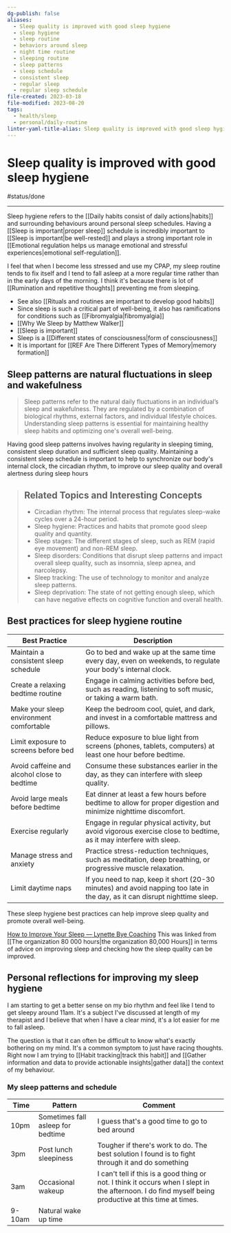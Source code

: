 ```yaml
---
dg-publish: false
aliases:
  - Sleep quality is improved with good sleep hygiene
  - sleep hygiene
  - sleep routine
  - behaviors around sleep
  - night time routine
  - sleeping routine
  - sleep patterns
  - sleep schedule
  - consistent sleep
  - regular sleep
  - regular sleep schedule
file-created: 2023-03-18
file-modified: 2023-08-20
tags:
  - health/sleep
  - personal/daily-routine
linter-yaml-title-alias: Sleep quality is improved with good sleep hygiene
---
```


# Sleep quality is improved with good sleep hygiene

#status/done

---

Sleep hygiene refers to the [[Daily habits consist of daily actions|habits]] and surrounding behaviours around personal sleep schedules. Having a [[Sleep is important|proper sleep]] schedule is incredibly important to [[Sleep is important|be well-rested]] and plays a strong important role in [[Emotional regulation helps us manage emotional and stressful experiences|emotional self-regulation]].

I feel that when I become less stressed and use my CPAP, my sleep routine tends to fix itself and I tend to fall asleep at a more regular time rather than in the early days of the morning. I think it's because there is lot of [[Rumination and repetitive thoughts]] preventing me from sleeping.

- See also [[Rituals and routines are important to develop good habits]]
- Since sleep is such a critical part of well-being, it also has ramifications for conditions such as [[Fibromyalgia|fibromyalgia]]
- [[Why We Sleep by Matthew Walker]]
- [[Sleep is important]]
- Sleep is a [[Different states of consciousness|form of consciousness]]
- It is important for [[REF Are There Different Types of Memory|memory formation]]

## Sleep patterns are natural fluctuations in sleep and wakefulness

> Sleep patterns refer to the natural daily fluctuations in an individual’s sleep and wakefulness. They are regulated by a combination of biological rhythms, external factors, and individual lifestyle choices. Understanding sleep patterns is essential for maintaining healthy sleep habits and optimizing one's overall well-being.

Having good sleep patterns involves having regularity in sleeping timing, consistent sleep duration and sufficient sleep quality. Maintaining a consistent sleep schedule is important to help to synchronize our body's internal clock, the circadian rhythm, to improve our sleep quality and overall alertness during sleep hours

> ## Related Topics and Interesting Concepts
>
> - Circadian rhythm: The internal process that regulates sleep-wake cycles over a 24-hour period.
> - Sleep hygiene: Practices and habits that promote good sleep quality and quantity.
> - Sleep stages: The different stages of sleep, such as REM (rapid eye movement) and non-REM sleep.
> - Sleep disorders: Conditions that disrupt sleep patterns and impact overall sleep quality, such as insomnia, sleep apnea, and narcolepsy.
> - Sleep tracking: The use of technology to monitor and analyze sleep patterns.
> - Sleep deprivation: The state of not getting enough sleep, which can have negative effects on cognitive function and overall health.

## Best practices for sleep hygiene routine

| Best Practice                               | Description                                                                                                                 |
| ------------------------------------------- | --------------------------------------------------------------------------------------------------------------------------- |
| Maintain a consistent sleep schedule        | Go to bed and wake up at the same time every day, even on weekends, to regulate your body's internal clock.                 |
| Create a relaxing bedtime routine           | Engage in calming activities before bed, such as reading, listening to soft music, or taking a warm bath.                   |
| Make your sleep environment comfortable     | Keep the bedroom cool, quiet, and dark, and invest in a comfortable mattress and pillows.                                   |
| Limit exposure to screens before bed        | Reduce exposure to blue light from screens (phones, tablets, computers) at least one hour before bedtime.                   |
| Avoid caffeine and alcohol close to bedtime | Consume these substances earlier in the day, as they can interfere with sleep quality.                                      |
| Avoid large meals before bedtime            | Eat dinner at least a few hours before bedtime to allow for proper digestion and minimize nighttime discomfort.             |
| Exercise regularly                          | Engage in regular physical activity, but avoid vigorous exercise close to bedtime, as it may interfere with sleep.          |
| Manage stress and anxiety                   | Practice stress-reduction techniques, such as meditation, deep breathing, or progressive muscle relaxation.                 |
| Limit daytime naps                          | If you need to nap, keep it short (20-30 minutes) and avoid napping too late in the day, as it can disrupt nighttime sleep. |

These sleep hygiene best practices can help improve sleep quality and promote overall well-being.

[How to Improve Your Sleep — Lynette Bye Coaching](https://lynettebye.com/blog/2019/10/24/lu1xjfsg8i9rzkatmnqgh2r9ykb0r1) This was linked from [[The organization 80 000 hours|the organization 80,000 Hours]] in terms of advice on improving sleep and checking how the sleep quality can be improved.

## Personal reflections for improving my sleep hygiene

I am starting to get a better sense on my bio rhythm and feel like I tend to get sleepy around 11am. It's a subject I've discussed at length of my therapist and I believe that when I have a clear mind, it's a lot easier for me to fall asleep.

The question is that it can often be difficult to know what's exactly bothering on my mind. It's a common symptom to just have racing thoughts. Right now I am trying to [[Habit tracking|track this habit]] and [[Gather information and data to provide actionable insights|gather data]] the context of my behaviour.

### My sleep patterns and schedule

| Time   | Pattern                           | Comment                                                                                                                                                |
| ------ | --------------------------------- | ------------------------------------------------------------------------------------------------------------------------------------------------------ |
| 10pm   | Sometimes fall asleep for bedtime | I guess that's a good time to go to bed around                                                                                                         |
| 3pm    | Post lunch sleepiness             | Tougher if there's work to do. The best solution I found is to fight through it and do something                                                       |
| 3am    | Occasional wakeup                 | I can't tell if this is a good thing or not. I think it occurs when I slept in the afternoon. I do find myself being productive at this time at times. |
| 9-10am | Natural wake up time              |                                                                                                                                                        |

